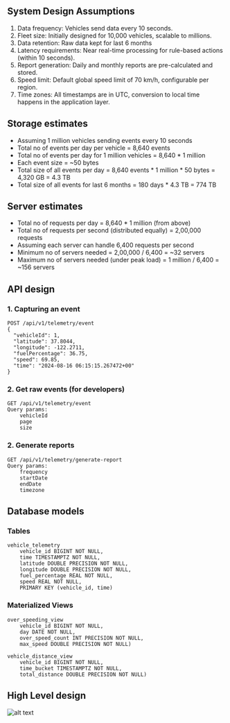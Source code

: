 ## System Design Assumptions

1. Data frequency: Vehicles send data every 10 seconds.
2. Fleet size: Initially designed for 10,000 vehicles, scalable to millions.
3. Data retention: Raw data kept for last 6 months
4. Latency requirements: Near real-time processing for rule-based actions (within 10 seconds).
5. Report generation: Daily and monthly reports are pre-calculated and stored.
6. Speed limit: Default global speed limit of 70 km/h, configurable per region.
7. Time zones: All timestamps are in UTC, conversion to local time happens in the application layer.

## Storage estimates
- Assuming 1 million vehicles sending events every 10 seconds<br>
- Total no of events per day per vehicle = 8,640 events<br>
- Total no of events per day for 1 million vehicles = 8,640 * 1 million<br>
- Each event size = ~50 bytes<br>
- Total size of all events per day = 8,640 events * 1 million * 50 bytes = 4,320 GB = 4.3 TB<br>
- Total size of all events for last 6 months = 180 days * 4.3 TB = 774 TB<br>

## Server estimates
- Total no of requests per day = 8,640 * 1 million (from above)
- Total no of requests per second (distributed equally) = 2,00,000 requests
- Assuming each server can handle 6,400 requests per second
- Minimum no of servers needed = 2,00,000 / 6,400 = ~32 servers
- Maximum no of servers needed (under peak load) = 1 million / 6,400 = ~156 servers

## API design
### 1. Capturing an event
```
POST /api/v1/telemetry/event
{
  "vehicleId": 1,
  "latitude": 37.8044,
  "longitude": -122.2711,
  "fuelPercentage": 36.75,
  "speed": 69.85,
  "time": "2024-08-16 06:15:15.267472+00"
}
```
### 2. Get raw events (for developers)
```
GET /api/v1/telemetry/event
Query params: 
    vehicleId
    page
    size
``` 
### 2. Generate reports
```
GET /api/v1/telemetry/generate-report
Query params: 
    frequency
    startDate
    endDate
    timezone
``` 


## Database models
### Tables
```
vehicle_telemetry
    vehicle_id BIGINT NOT NULL,
    time TIMESTAMPTZ NOT NULL,
    latitude DOUBLE PRECISION NOT NULL,
    longitude DOUBLE PRECISION NOT NULL,
    fuel_percentage REAL NOT NULL,
    speed REAL NOT NULL,
    PRIMARY KEY (vehicle_id, time)
```

### Materialized Views
```
over_speeding_view
    vehicle_id BIGINT NOT NULL,
    day DATE NOT NULL,
    over_speed_count INT PRECISION NOT NULL,
    max_speed DOUBLE PRECISION NOT NULL)
```

```
vehicle_distance_view
    vehicle_id BIGINT NOT NULL,
    time_bucket TIMESTAMPTZ NOT NULL,
    total_distance DOUBLE PRECISION NOT NULL)
```

## High Level design
![alt text](https://imgtr.ee/images/2024/08/18/9bf300abd8fa068117ed4a6d98f621a8.png)